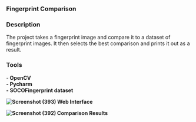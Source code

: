 ### Fingerprint Comparison

### Description
The project takes a fingerprint image and compare it to a dataset of fingerprint images. It then selects the best comparison and prints it out as a result.

### Tools
-<b> OpenCV <b><br>
-<b> Pycharm <b><br>
-<b> SOCOFingerprint dataset <b><br>

![Screenshot (393)](https://github.com/ewill5/Fingerprint-comparison/assets/119075299/b936c2a6-ec25-44b4-9111-5e63efb9c155)
Web Interface

![Screenshot (392)](https://github.com/ewill5/Fingerprint-comparison/assets/119075299/e61f5f46-433e-429d-9150-88ea0ae15329)
Comparison Results

